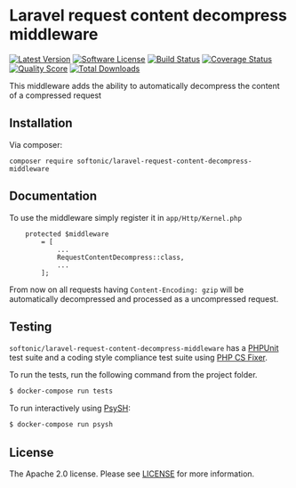 Laravel request content decompress middleware
=====

[![Latest Version](https://img.shields.io/github/release/softonic/laravel-request-content-decompress-middleware.svg?style=flat-square)](https://github.com/softonic/laravel-request-content-decompress-middleware/releases)
[![Software License](https://img.shields.io/badge/license-Apache%202.0-blue.svg?style=flat-square)](LICENSE.md)
[![Build Status](https://img.shields.io/travis/softonic/laravel-request-content-decompress-middleware/master.svg?style=flat-square)](https://travis-ci.org/softonic/laravel-request-content-decompress-middleware)
[![Coverage Status](https://img.shields.io/scrutinizer/coverage/g/softonic/laravel-request-content-decompress-middleware.svg?style=flat-square)](https://scrutinizer-ci.com/g/softonic/laravel-request-content-decompress-middleware/code-structure)
[![Quality Score](https://img.shields.io/scrutinizer/g/softonic/laravel-request-content-decompress-middleware.svg?style=flat-square)](https://scrutinizer-ci.com/g/softonic/laravel-request-content-decompress-middleware)
[![Total Downloads](https://img.shields.io/packagist/dt/softonic/laravel-request-content-decompress-middleware.svg?style=flat-square)](https://packagist.org/packages/softonic/laravel-request-content-decompress-middleware)

This middleware adds the ability to automatically decompress the content of a compressed request

Installation
-------

Via composer:
```
composer require softonic/laravel-request-content-decompress-middleware
```

Documentation
-------

To use the middleware simply register it in `app/Http/Kernel.php`

```
    protected $middleware
        = [
            ...
            RequestContentDecompress::class,
            ...
        ];
```

From now on all requests having `Content-Encoding: gzip` will be automatically decompressed and processed as a uncompressed request.

Testing
-------

`softonic/laravel-request-content-decompress-middleware` has a [PHPUnit](https://phpunit.de) test suite and a coding style compliance test suite using [PHP CS Fixer](http://cs.sensiolabs.org/).

To run the tests, run the following command from the project folder.

``` bash
$ docker-compose run tests
```

To run interactively using [PsySH](http://psysh.org/):
``` bash
$ docker-compose run psysh
```

License
-------

The Apache 2.0 license. Please see [LICENSE](LICENSE) for more information.

[PSR-2]: http://www.php-fig.org/psr/psr-2/
[PSR-4]: http://www.php-fig.org/psr/psr-4/